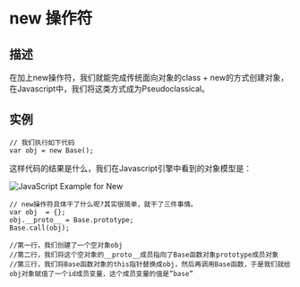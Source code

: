# new 操作符

## 描述

在加上new操作符，我们就能完成传统面向对象的class + new的方式创建对象，在Javascript中，我们将这类方式成为Pseudoclassical。

## 实例

```
// 我们执行如下代码
var obj = new Base();
```

这样代码的结果是什么，我们在Javascript引擎中看到的对象模型是：

![JavaScript Example for New](http://coolshell.cn/wp-content/uploads/2012/02/joo_3.png)

```
// new操作符具体干了什么呢?其实很简单，就干了三件事情。
var obj  = {};
obj.__proto__ = Base.prototype;
Base.call(obj);

//第一行，我们创建了一个空对象obj
//第二行，我们将这个空对象的__proto__成员指向了Base函数对象prototype成员对象
//第三行，我们将Base函数对象的this指针替换成obj，然后再调用Base函数，于是我们就给obj对象赋值了一个id成员变量，这个成员变量的值是”base”
```
